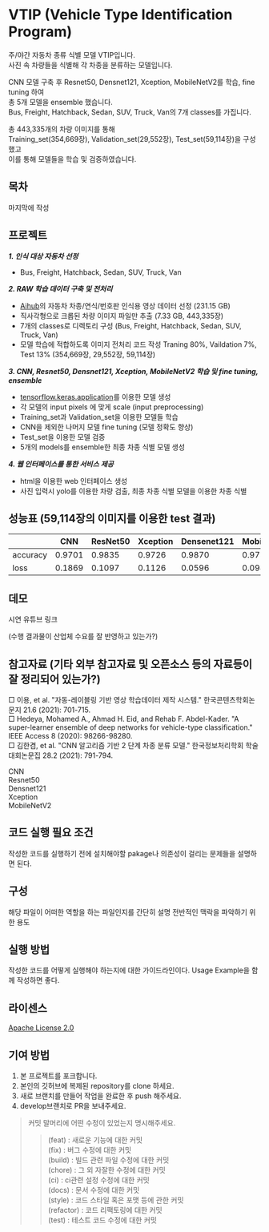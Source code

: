 # VTIP (Vehicle Type Identification Program)
주/야간 자동차 종류 식별 모델 VTIP입니다.  
사진 속 차량들을 식별해 각 차종을 분류하는 모델입니다.  

CNN 모델 구축 후 Resnet50, Densnet121, Xception, MobileNetV2를 학습, fine tuning 하여  
총 5개 모델을 ensemble 했습니다.  
Bus, Freight, Hatchback, Sedan, SUV, Truck, Van의 7개 classes를 가집니다.
  
총 443,335개의 차량 이미지를 통해  
Training_set(354,669장), Validation_set(29,552장), Test_set(59,114장)을 구성했고  
이를 통해 모델들을 학습 및 검증하였습니다.    
  
## 목차
마지막에 작성

## 프로젝트
**_1. 인식 대상 자동차 선정_**
- Bus, Freight, Hatchback, Sedan, SUV, Truck, Van  
    
**_2. RAW 학습 데이터 구축 및 전처리_**
- [Aihub](https://aihub.or.kr/)의 자동차 차종/연식/번호판 인식용 영상 데이터 선정 (231.15 GB)
- 직사각형으로 크롭된 차량 이미지 파일만 추출 (7.33 GB, 443,335장)
- 7개의 classes로 디렉토리 구성 (Bus, Freight, Hatchback, Sedan, SUV, Truck, Van)
- 모델 학습에 적합하도록 이미지 전처리 코드 작성 Traning 80%, Vaildation 7%, Test 13% (354,669장, 29,552장, 59,114장)  
    
**_3. CNN, Resnet50, Densnet121, Xception, MobileNetV2 학습 및 fine tuning, ensemble_**
-  [tensorflow.keras.application](https://www.tensorflow.org/api_docs/python/tf/keras/applications/xception/Xception)를 이용한 모델 생성
-  각 모델의 input pixels 에 맞게 scale (input preprocessing)
-  Training_set과 Validation_set을 이용한 모델들 학습
-  CNN을 제외한 나머지 모델 fine tuning (모델 정확도 향상)
-  Test_set을 이용한 모델 검증
-  5개의 models를 ensemble한 최종 차종 식별 모델 생성  
    
**_4. 웹 인터페이스를 통한 서비스 제공_**
- html을 이용한 web 인터페이스 생성
- 사진 입력시 yolo를 이용한 차량 검출, 최종 차종 식별 모델을 이용한 차종 식별 
  
  
## 성능표 (59,114장의 이미지를 이용한 test 결과)
|        |CNN|ResNet50|Xception|Densenet121|MobileNetV2|VTIP|
|---|---|---|---|---|---|---|
|accuracy|0.9701|0.9835|0.9726|0.9870|0.9757| |
|loss    |0.1869|0.1097|0.1126|0.0596|0.0981| |

## 데모
시연 유튜브 링크



(수행 결과물이 산업체 수요를 잘 반영하고 있는가?)
## 참고자료 (기타 외부 참고자료 및 오픈소스 등의 자료등이 잘 정리되어 있는가?)

□ 이용, et al. "자동-레이블링 기반 영상 학습데이터 제작 시스템." 한국콘텐츠학회논문지 21.6
(2021): 701-715.  
□ Hedeya, Mohamed A., Ahmad H. Eid, and Rehab F. Abdel-Kader. "A super-learner
ensemble of deep networks for vehicle-type classification." IEEE Access 8 (2020):
98266-98280.  
□ 김한겸, et al. "CNN 알고리즘 기반 2 단계 차종 분류 모델." 한국정보처리학회 학술대회논문집 28.2 (2021): 791-794.  
  
CNN  
Resnet50  
Densnet121  
Xception  
MobileNetV2  

## 코드 실행 필요 조건
작성한 코드를 실행하기 전에 설치해야할 pakage나 의존성이 걸리는 문제들을 설명하면 된다.  

## 구성
해당 파일이 어떠한 역할을 하는 파일인지를 간단히 설명 전반적인 맥락을 파악하기 위한 용도  

## 실행 방법
작성한 코드를 어떻게 실행해야 하는지에 대한 가이드라인이다. Usage Example을 함께 작성하면 좋다.  


## 라이센스
[Apache License 2.0](https://www.apache.org/licenses/LICENSE-2.0)  

## 기여 방법
1. 본 프로젝트를 포크합니다.
2. 본인의 깃허브에 복제된 repository를 clone 하세요.
3. 새로 브랜치를 만들어 작업을 완료한 후 push 해주세요.
4. develop브랜치로 PR을 보내주세요.
>커밋 말머리에 어떤 수정이 있었는지 명시해주세요.
>> (feat) : 새로운 기능에 대한 커밋  
>> (fix) : 버그 수정에 대한 커밋  
>> (build) : 빌드 관련 파일 수정에 대한 커밋  
>> (chore) : 그 외 자잘한 수정에 대한 커밋  
>> (ci) : ci관련 설정 수정에 대한 커밋  
>> (docs) : 문서 수정에 대한 커밋  
>> (style) : 코드 스타일 혹은 포맷 등에 관한 커밋  
>> (refactor) : 코드 리팩토링에 대한 커밋  
>> (test) : 테스트 코드 수정에 대한 커밋
